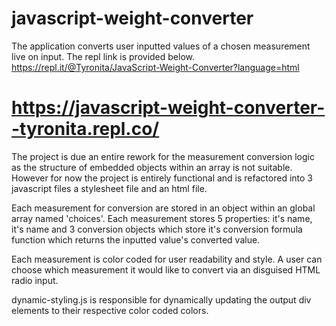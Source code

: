 # javascript-weight-converter
The application converts user inputted values of a chosen measurement live on input.
The repl link is provided below.
https://repl.it/@Tyronita/JavaScript-Weight-Converter?language=html
# https://javascript-weight-converter--tyronita.repl.co/

The project is due an entire rework for the measurement conversion logic as the structure of embedded objects within an array is not suitable.
However for now the project is entirely functional and is refactored into 3 javascript files a stylesheet file and an html file.

Each measurement for conversion are stored in an object within an global array named 'choices'.
Each measurement stores 5 properties: it's name, it's name and 3 conversion objects which store it's conversion formula function which returns the inputted value's converted value.

Each measurement is color coded for user readability and style.
A user can choose which measurement it would like to convert via an disguised HTML radio input.

dynamic-styling.js is responsible for dynamically updating the output div elements to their respective color coded colors.
